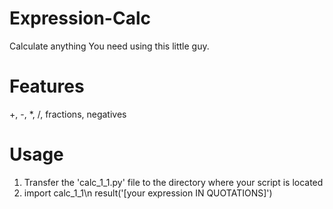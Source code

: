 Expression-Calc
===================
Calculate anything You need using this little guy. 
# Features 
+, -, *, /, fractions, negatives
# Usage
1. Transfer the 'calc_1_1.py' file to the directory where your script is located
2. import calc_1_1\n
   result('\[your expression IN QUOTATIONS]')
   

